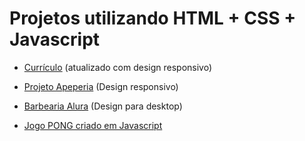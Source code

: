 # Projetos utilizando HTML + CSS + Javascript

* [Currículo](https://wagnerkaba.github.io/curriculo/) (atualizado com design responsivo)

* [Projeto Apeperia](https://wagnerkaba.github.io/apeperia/index.html) (Design responsivo)

* [Barbearia Alura](https://wagnerkaba.github.io/barbearia/index.html) (Design para desktop)

* [Jogo PONG criado em Javascript](https://wagnerkaba.github.io/pong/index.html)